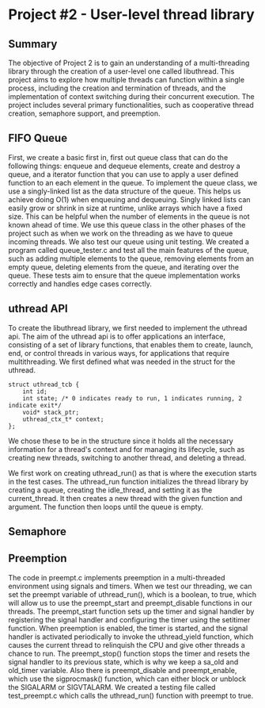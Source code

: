 # Project #2 - User-level thread library

## Summary
The objective of Project 2 is to gain an understanding
of a multi-threading library through the creation of a user-level one
called libuthread. This project aims to explore how multiple threads can
function within a single process, including the creation and termination
of threads, and the implementation of context switching during their
concurrent execution. The project includes several primary functionalities, 
such as cooperative thread creation, semaphore support, and preemption.

## FIFO Queue
First, we create a basic first in, first out queue class that can do the
following things: enqueue and dequeue elements, create and destroy a queue,
and a iterator function that you can use to apply a user defined function to 
an each element in the queue. To implement the queue class, we use a
singly-linked list as the data structure of the queue. This helps us achieve
doing O(1) when enqueuing and dequeuing. Singly linked lists can easily grow or 
shrink in size at runtime, unlike arrays which have a fixed size. This can be 
helpful when the number of elements in the queue is not known ahead of time.
We use this queue class in the other phases of the project such as when we work 
on the threading as we have to queue incoming threads. We also test our queue
using unit testing. We created a program called queue_tester.c and test all the
main features of the queue, such as adding multiple elements to the queue, 
removing elements from an empty queue, deleting elements from the queue, 
and iterating over the queue. These tests aim to ensure that the queue 
implementation works correctly and handles edge cases correctly.

## uthread API
To create the libuthread library, we first needed to implement the uthread api. 
The aim of the uthread api is to offer applications an interface, consisting of
a set of library functions, that enables them to create, launch, end, or control 
threads in various ways, for applications that require multithreading. We first 
defined what was needed in the struct for the uthread.

```
struct uthread_tcb {
	int id;
	int state; /* 0 indicates ready to run, 1 indicates running, 2 indicate exit*/
	void* stack_ptr;
	uthread_ctx_t* context;
};
```

We chose these to be in the structure since it holds all the necessary information
for a thread's context and for managing its lifecycle, such as creating new threads,
switching to another thread, and deleting a thread.

We first work on creating uthread_run() as that is where the execution starts
in the test cases. The uthread_run function initializes the thread library by 
creating a queue, creating the idle_thread, and setting it as the current_thread.
It then creates a new thread with the given function and argument. The function then 
loops until the queue is empty. 


## Semaphore 




## Preemption

The code in preempt.c implements preemption in a multi-threaded environment 
using signals and timers. When we test our threading, we can set the preempt
variable of uthread_run(), which is a boolean, to true, which will allow us
to use the preempt_start and preempt_disable functions in our threads. The 
preempt_start function sets up the timer and signal handler by registering 
the signal handler and configuring the timer using the setitimer function. When 
preemption is enabled, the timer is started, and the signal handler is activated 
periodically to invoke the uthread_yield function, which causes the current thread 
to relinquish the CPU and give other threads a chance to run. The preempt_stop() 
function stops the timer and resets the signal handler to its previous state, which
is why we keep a sa_old and old_timer variable. Also there is preempt_disable and
preempt_enable, which use the sigprocmask() function, which can either block or
unblock the SIGALARM or SIGVTALARM. We created a testing file called
test_preempt.c which calls the uthread_run() function with preempt to true. 
